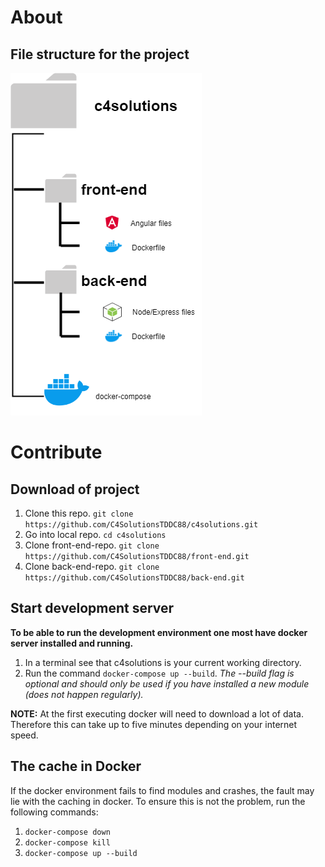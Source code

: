 # About

## File structure for the project
<img src="./filestructure.png">

# Contribute

## Download of project
1. Clone this repo. ``` git clone https://github.com/C4SolutionsTDDC88/c4solutions.git ```
2. Go into local repo. ``` cd c4solutions ```
3. Clone front-end-repo. ``` git clone https://github.com/C4SolutionsTDDC88/front-end.git ```
4. Clone back-end-repo. ``` git clone https://github.com/C4SolutionsTDDC88/back-end.git ```

## Start development server
**To be able to run the development environment one most have docker server installed and running.**
1. In a terminal see that c4solutions is your current working directory.
2. Run the command  ``` docker-compose up --build ```. *The --build flag is optional and should only be used if you have installed a new module (does not happen regularly).*

**NOTE:** At the first executing docker will need to download a lot of data. Therefore this can take up to five minutes depending on your internet speed.

## The cache in Docker
If the docker environment fails to find modules and crashes, the fault may lie with the caching in docker. To ensure this is not the problem, run the following commands:
1. ```docker-compose down```
2. ```docker-compose kill```
3. ```docker-compose up --build```
